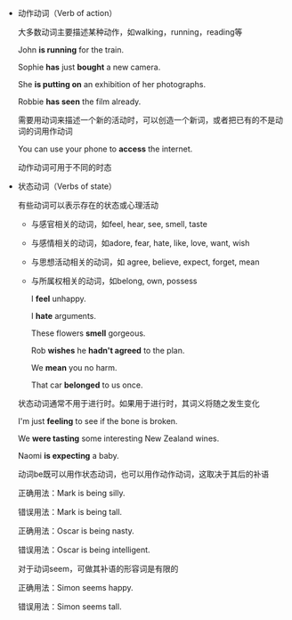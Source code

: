 * 动作动词（Verb of action）

  大多数动词主要描述某种动作，如walking，running，reading等

  John **is running** for the train.

  Sophie **has** just **bought** a new camera.

  She **is putting on** an exhibition of her photographs.

  Robbie **has seen** the film already.

  需要用动词来描述一个新的活动时，可以创造一个新词，或者把已有的不是动词的词用作动词

  You can use your phone to **access** the internet.

  动作动词可用于不同的时态

* 状态动词（Verbs of state）

  有些动词可以表示存在的状态或心理活动

  * 与感官相关的动词，如feel, hear, see, smell, taste

  * 与感情相关的动词，如adore, fear, hate, like, love, want, wish

  * 与思想活动相关的动词，如 agree, believe, expect, forget, mean

  * 与所属权相关的动词，如belong, own, possess

    I **feel** unhappy.

    I **hate** arguments.

    These flowers **smell** gorgeous.

    Rob **wishes** he **hadn't agreed** to the plan.

    We **mean** you no harm.

    That car **belonged** to us once.

  状态动词通常不用于进行时。如果用于进行时，其词义将随之发生变化

  I'm just **feeling** to see if the bone is broken.

  We **were tasting** some interesting New Zealand wines.

  Naomi **is expecting** a baby.

  动词be既可以用作状态动词，也可以用作动作动词，这取决于其后的补语

  正确用法：Mark is being silly.

  错误用法：Mark is being tall.

  正确用法：Oscar is being nasty.

  错误用法：Oscar is being intelligent.

  对于动词seem，可做其补语的形容词是有限的

  正确用法：Simon seems happy.

  错误用法：Simon seems tall.

